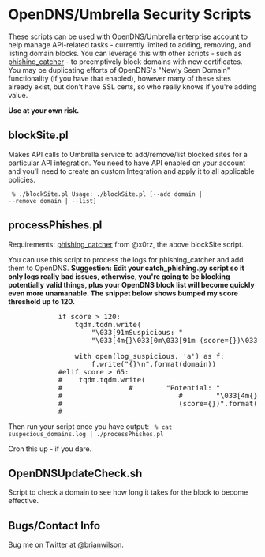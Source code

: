 # OpenDNS/Umbrella Security Scripts

These scripts can be used with OpenDNS/Umbrella enterprise account to help
manage API-related tasks - currently limited to adding, removing, and listing
domain blocks. You can leverage this with other scripts - such as
[phishing_catcher](https://github.com/x0rz/phishing_catcher) - to preemptively
block domains with new certificates. You may be duplicating efforts of
OpenDNS's "Newly Seen Domain" functionality (if you have that enabled), however
many of these sites already exist, but don't have SSL certs, so who really
knows if you're adding value. 

<b>Use at your own risk.</b>

blockSite.pl
------------
Makes API calls to Umbrella service to add/remove/list blocked sites for a
particular API integration. You need to have API enabled on your account and
you'll need to create an custom Integration and apply it to all applicable
policies.

<code> % ./blockSite.pl 
Usage: ./blockSite.pl [--add domain | --remove domain | --list]
</code>

processPhishes.pl
-----------------
Requirements: [phishing_catcher](https://github.com/x0rz/phishing_catcher) from
@x0rz, the above blockSite script.

You can use this script to process the logs for phishing_catcher and add them
to OpenDNS.
<b>Suggestion: Edit your catch_phishing.py script so it only logs really bad
issues, otherwise, you're going to be blocking potentially valid things, plus
your OpenDNS block list will become quickly even more unamanable. The snippet
below shows bumped my score threshold up to 120.</b>

<pre>
            if score > 120:
                tqdm.tqdm.write(
                    "\033[91mSuspicious: "
                    "\033[4m{}\033[0m\033[91m (score={})\033[0m".format(domain,
                                                                        score))
                with open(log_suspicious, 'a') as f:
                    f.write("{}\n".format(domain))
            #elif score > 65:
            #    tqdm.tqdm.write(
            #                #        "Potential: "
            #                            #        "\033[4m{}\033[0m\033[0m
            #                            (score={})".format(domain, score))
            #
</pre>

Then run your script once you have output:
<code> % cat suspecious_domains.log | ./processPhishes.pl
</code>

Cron this up - if you dare. 

OpenDNSUpdateCheck.sh
---------------------
Script to check a domain to see how long it takes for the block to become
effective.


Bugs/Contact Info
-----------------
Bug me on Twitter at [@brianwilson](http://twitter.com/brianwilson).
